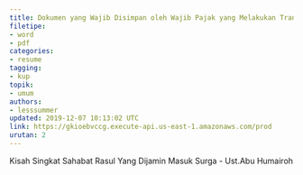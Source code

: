 ```yaml
---
title: Dokumen yang Wajib Disimpan oleh Wajib Pajak yang Melakukan Transaksi dengan Pihak Afiliasi
filetipe: 
- word
- pdf
categories:
- resume
tagging:
- kup
topik:
- umum
authors:
- lesssummer
updated: 2019-12-07 10:13:02 UTC
link: https://gkioebvccg.execute-api.us-east-1.amazonaws.com/prod
urutan: 2
---
```


Kisah Singkat Sahabat Rasul Yang Dijamin Masuk Surga - Ust.Abu Humairoh